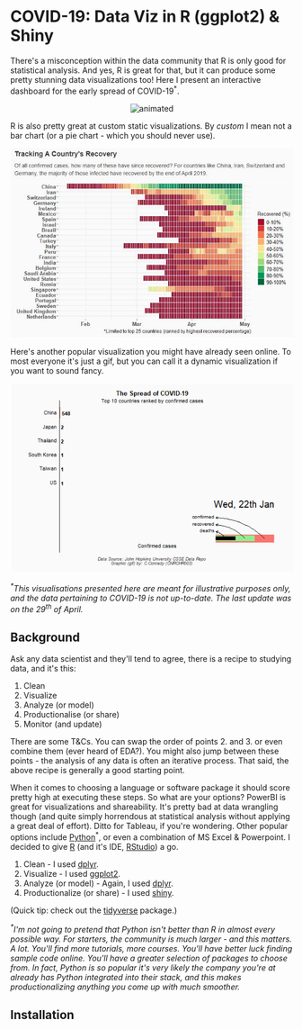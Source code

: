 # COVID-19: Data Viz in R (ggplot2) & Shiny

There's a misconception within the data community that R is only good for statistical analysis. And yes, R is great for that, but it can produce some pretty stunning data visualizations too! Here I present an interactive dashboard for the early spread of COVID-19<sup>\*</sup>.

<p align="center">
  <img src="assets/A3_COV19_RViz1_Sample.gif" alt="animated"/>
</p>

R is also pretty great at custom static visualizations. By _custom_ I mean not a bar chart (or a pie chart - which you should never use).

<p align="center">
  <img src="assets/A3_COV19_RViz2_Sample.JPG"/>
</p>

Here's another popular visualization you might have already seen online. To most everyone it's just a gif, but you can call it a dynamic visualization if you want to sound fancy.

<p align="center">
  <img src="assets/A3_COV19_Rviz3.gif" alt="animated"/>
</p>

<em><sup>\*</sup>This visualisations presented here are meant for illustrative purposes only, and the data pertaining to COVID-19 is not up-to-date. The last update was on the 29<sup>th</sup> of April.</em>

## Background

Ask any data scientist and they'll tend to agree, there is a recipe to studying data, and it's this:

1. Clean
2. Visualize
3. Analyze (or model)
4. Productionalise (or share)
5. Monitor (and update)

There are some T&Cs. You can swap the order of points 2. and 3. or even combine them (ever heard of EDA?). You might also jump between these points - the analysis of any data is often an iterative process. That said, the above recipe is generally a good starting point.

When it comes to choosing a language or software package it should score pretty high at executing these steps. So what are your options? PowerBI is great for visualizations and shareability. It's pretty bad at data wrangling though (and quite simply horrendous at statistical analysis without applying a great deal of effort). Ditto for Tableau, if you're wondering. Other popular options include [Python](https://www.python.org/)<sup>\*</sup>, or even a combination of MS Excel & Powerpoint. I decided to give [R](https://www.r-project.org/) (and it's IDE, [RStudio](https://www.rstudio.com/)) a go.

1. Clean - I used [dplyr](https://www.rdocumentation.org/packages/dplyr/versions/0.7.8).
2. Visualize - I used [ggplot2](https://www.rdocumentation.org/packages/ggplot2/versions/3.3.5).
3. Analyze (or model) - Again, I used [dplyr](https://www.rdocumentation.org/packages/dplyr/versions/0.7.8).
4. Productionalize (or share) - I used [shiny](https://shiny.rstudio.com/).

(Quick tip: check out the [tidyverse](https://www.tidyverse.org/packages/) package.)

<em><sup>\*</sup>I'm not going to pretend that Python isn't better than R in almost every possible way. For starters, the community is much larger - and this matters. A lot. You'll find more tutorials, more courses. You'll have better luck finding sample code online. You'll have a greater selection of packages to choose from. In fact, Python is so popular it's very likely the company you're at already has Python integrated into their stack, and this makes productionalizing anything you come up with much smoother. </em>

## Installation







<!-- 

1. Clone the [Matterport Mask R-CNN repository](https://github.com/matterport/Mask_RCNN) and follow the installation instructions. You may be required to install additional software.
2. Download the red roman dataset splits `train`, `test` and `val`, available in this respository [here](https://github.com/FishCV/fishcv.github.io/tree/main/dataset/via). These datasets should be placed in the path: `../Mask_RCNN/datasets/redroman/`. (This will be inside the local matterport directory created in 1.)
3. For inference, download `mask_rcnn_redroman.h5` from [here](https://drive.google.com/drive/folders/1ltqEYAN5qIrL1B_SHkg6SYGlIRaUX7-o?usp=sharing). Save in path: `../Mask_RCNN/weights/redroman/`.
4. Download `redroman.py` python script and `pyimagesearch` lib (for training and inference) and `mAP.ipynb` (for model evaluation) from [here](https://github.com/FishCV/fishcv.github.io/tree/main/model). These should be placed in the path: `../Mask_RCNN/samples/redroman/`
5. Setup a Python environment (an Anaconda virtual environment is recommended). Please use the environment file [here](https://github.com/FishCV/fishcv.github.io/tree/main/model) for this purpose.
6. From the console, `cd` into `../Mask_RCNN/samples/redroman/` to execute sample code (see below) for training/ inference.

<p align="center">
  <img src="assets/A3_COV19_RViz2_Sample.JPG"/>
</p>

## Training

1. Train a new model starting from pre-trained COCO weights  
```
python redroman.py train --dataset=..\..\datasets\redroman\ --weights=coco
```

2. Resume training a model from last trained weights (or select specific weights file)  
```
redroman.py train --dataset=..\..\datasets\redroman\ --weights=last
```
or
``` 
python redroman.py train --dataset=..\..\datasets\redroman\ --weights=..\..\weights\redroman\mask_rcnn_redroman.h5
```

## Inference

1.  **(Image)** Detection (bbox, mask, centroid)
```
python redroman.py detect --weights=..\..\weights\redroman\mask_rcnn_redroman.h5 --image=..\..\datasets\inference\redroman\images
```
(Note: Inference is performed on a folder of images. If you'd like to run the model on a single image, make a separate folder containing this single image.)  

2. **(Video)** Detection (bbox, mask, centroid)
```
python redroman.py detect --weights=..\..\weights\redroman\mask_rcnn_redroman.h5 --video=..\..\datasets\inference\redroman\video\sample_video.MP4
```

3. **(Video with centroid tracking)** Detection (bbox, mask, centroid)
```
python redroman.py detect --weights=..\..\weights\redroman\mask_rcnn_redroman.h5 --video=..\..\datasets\inference\redroman\video\sample_video.MP4 --tracking Y
```

## Model Parameters

There are a number of model parameters that can be tuned during training (see below for some examples). Please see the [Matterport Wiki](https://github.com/matterport/Mask_RCNN/wiki) for help on this.

```python
class FishConfig(Config):
    """
    Configuration for training on your own dataset (red roman dataset).
    Derives from the base Config class and overrides some values.
    """

    # [1]
    BACKBONE = "resnet50"

    # [2]
    IMAGE_MIN_DIM = 460; IMAGE_MAX_DIM = 576

    # [3]
    GPU_COUNT = 1; IMAGES_PER_GPU = 1

    # [4]
    TRAIN_ROIS_PER_IMAGE = 100
    STEPS_PER_EPOCH = 300
    VALIDATION_STEPS = 100
    MAX_GT_INSTANCES = 10
    
```

You can also override some parameters that will apply only when the model is set to inference.

```python
class FishInferenceConfig(FishConfig):
    """
    Configuration for inference on test data (red roman dataset).
    Derives from the FishConfig class (and by extension, Base Config class) and overrides some values.
    """
    
    # [1] e.g. You can increase this during training to generate more propsals.
    RPN_NMS_THRESHOLD = 0.7
```

-->